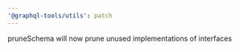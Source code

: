 ```yaml
---
'@graphql-tools/utils': patch
---
```


pruneSchema will now prune unused implementations of interfaces
